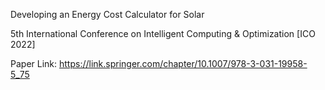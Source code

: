 Developing an Energy Cost Calculator for Solar

5th International Conference on Intelligent Computing & Optimization [ICO 2022]

Paper Link: https://link.springer.com/chapter/10.1007/978-3-031-19958-5_75
